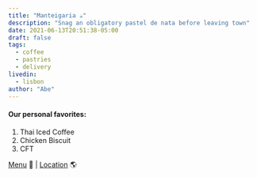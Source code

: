 ```yaml
---
title: "Manteigaria ☕️"
description: "Snag an obligatory pastel de nata before leaving town"
date: 2021-06-13T20:51:38-05:00
draft: false
tags:
  - coffee
  - pastries
  - delivery
livedin:
  - lisbon
author: "Abe"
---
```


#### Our personal favorites:

1. Thai Iced Coffee
2. Chicken Biscuit
3. CFT

[Menu](https://www.betterhalfbar.com/menu) 📖  |  [Location](https://g.page/betterhalfbar?share) 🌎
